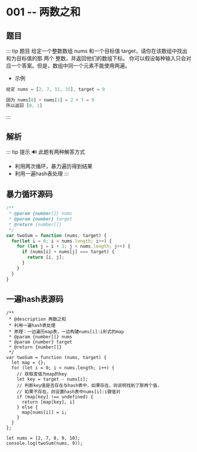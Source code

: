# 001 -- 两数之和

## 题目
::: tip 题目
给定一个整数数组 nums 和一个目标值 target，请你在该数组中找出和为目标值的那 两个 整数，并返回他们的数组下标。
你可以假设每种输入只会对应一个答案。但是，数组中同一个元素不能使用两遍。
* 示例
```js
给定 nums = [2, 7, 11, 15], target = 9

因为 nums[0] + nums[1] = 2 + 7 = 9
所以返回 [0, 1]
```
:::

## 解析 <Badge text="解法说明"/>
::: tip 提示
:loud_sound:
此题有两种解答方式
* 利用两次循环，暴力遍历得到结果
* 利用一遍hash表处理
:::

## 暴力循环源码
```js
/**
 * @param {number[]} nums
 * @param {number} target
 * @return {number[]}
 */
var twoSum = function (nums, target) {
  for(let i = 0; i < nums.length; i++) {
    for (let j = i + 1; j < nums.length; j++) {
      if (nums[i] + nums[j] === target) {
        return [i, j];
      }
    }
  }
}
```

## 一遍hash表源码
```js{13,17,19}
/**
 * @description 两数之和
 * 利用一遍hash表处理
 * 原理：一边遍历map表，一边构建nums[i]:i形式的map
 * @param {number[]} nums
 * @param {number} target
 * @return {number[]}
 */
var twoSum = function (nums, target) {
  let map = {};
  for (let i = 0; i < nums.length; i++) {
    // 获取差值为map的key
    let key = target - nums[i];
    // 判断key值是否存在与hash表中，如果存在，则说明找到了那两个值，
    // 如果不存在，则设置hash表中nums[i]:i键值对
    if (map[key] !== undefined) {
      return [map[key], i]
    } else {
      map[nums[i]] = i;
    }
  }
};

let nums = [2, 7, 8, 9, 10];
console.log(twoSum(nums, 9));

```